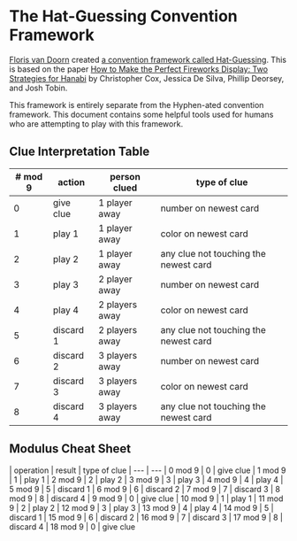 # The Hat-Guessing Convention Framework

[Floris van Doorn](https://github.com/fpvandoorn/) created [a convention framework called Hat-Guessing](https://github.com/fpvandoorn/hanabi/blob/master/doc_hat_player.md). This is based on the paper [How to Make the Perfect Fireworks Display: Two Strategies for Hanabi](https://www.researchgate.net/publication/297678249_How_to_Make_the_Perfect_Fireworks_Display_Two_Strategies_for_Hanabi) by Christopher Cox, Jessica De Silva, Phillip Deorsey, and Josh Tobin.

This framework is entirely separate from the Hyphen-ated convention framework. This document contains some helpful tools used for humans who are attempting to play with this framework.

## Clue Interpretation Table

| # mod 9 | action    | person clued   | type of clue
| ------- | --------- | -------------- | -------------
| 0       | give clue | 1 player away  | number on newest card
| 1       | play 1    | 1 player away  | color on newest card
| 2       | play 2    | 1 player away  | any clue not touching the newest card
| 3       | play 3    | 2 player away  | number on newest card
| 4       | play 4    | 2 players away | color on newest card
| 5       | discard 1 | 2 players away | any clue not touching the newest card
| 6       | discard 2 | 3 players away | number on newest card
| 7       | discard 3 | 3 players away | color on newest card
| 8       | discard 4 | 3 players away | any clue not touching the newest card

## Modulus Cheat Sheet

| operation | result | type of clue
| --- | ---
| 0 mod 9  | 0 | give clue
| 1 mod 9  | 1 | play 1
| 2 mod 9  | 2 | play 2
| 3 mod 9  | 3 | play 3
| 4 mod 9  | 4 | play 4
| 5 mod 9  | 5 | discard 1
| 6 mod 9  | 6 | discard 2
| 7 mod 9  | 7 | discard 3
| 8 mod 9  | 8 | discard 4
| 9 mod 9  | 0 | give clue
| 10 mod 9 | 1 | play 1
| 11 mod 9 | 2 | play 2
| 12 mod 9 | 3 | play 3
| 13 mod 9 | 4 | play 4
| 14 mod 9 | 5 | discard 1
| 15 mod 9 | 6 | discard 2
| 16 mod 9 | 7 | discard 3
| 17 mod 9 | 8 | discard 4
| 18 mod 9 | 0 | give clue
